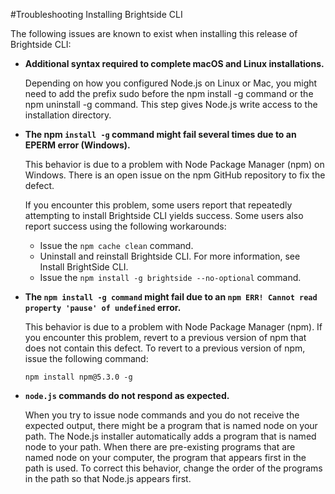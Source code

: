 
#Troubleshooting Installing Brightside CLI

The following issues are known to exist when installing this release of Brightside CLI:

-   **Additional syntax required to complete macOS and Linux installations.**
    
    Depending on how you configured Node.js on Linux or Mac, you might need to add the prefix sudo before the npm install -g command or the npm uninstall -g command. This step gives Node.js write access to the installation directory.

-   **The npm `install -g` command might fail several times due to an EPERM error (Windows).**

    This behavior is due to a problem with Node Package Manager (npm) on Windows. There is an open issue on the npm GitHub repository to fix the defect.

    If you encounter this problem, some users report that repeatedly attempting to install Brightside CLI yields success. Some users also report success using the following workarounds:
    -   Issue the `npm cache clean` command.
    -   Uninstall and reinstall Brightside CLI. For more information, see Install BrightSide CLI.
    -   Issue the `npm install -g brightside --no-optional` command.

-   **The `npm install -g command` might fail due to an `npm ERR! Cannot read property 'pause' of undefined` error.**

    This behavior is due to a problem with Node Package Manager (npm). If you encounter this problem, revert to a previous version of npm that does not contain this defect. To revert to a previous version of npm, issue the following command:

    `npm install npm@5.3.0 -g    `
    
-   **`node.js` commands do not respond as expected.**

    When you try to issue node commands and you do not receive the expected output, there might be a program that is named node on your path. The Node.js installer automatically adds a program that is named node to your path. When there are pre-existing programs that are named node on your computer, the program that appears first in the path is used. To correct this behavior, change the order of the programs in the path so that Node.js appears first.
